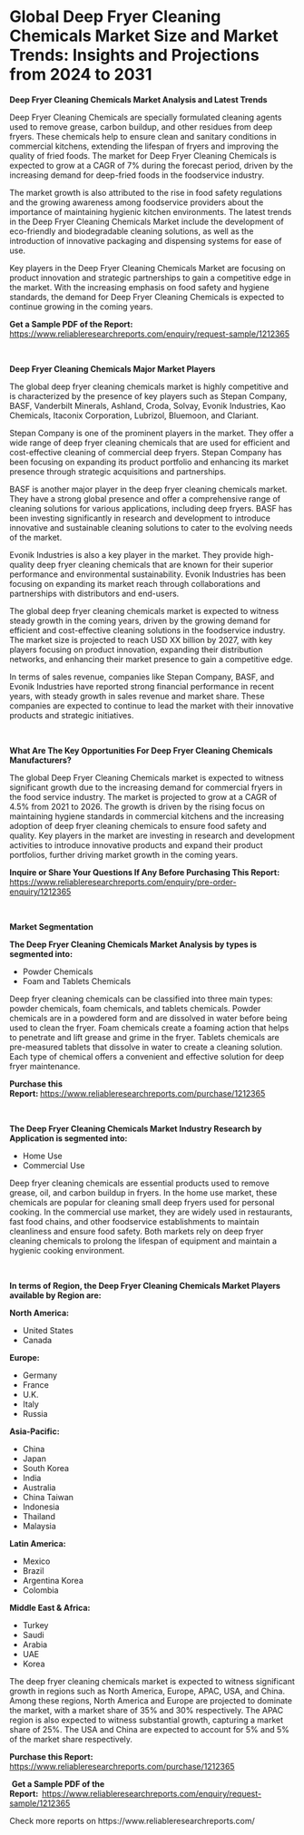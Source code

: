 <p><h1>Global Deep Fryer Cleaning Chemicals Market Size and Market Trends: Insights and Projections from 2024 to 2031</h1></p><p><strong>Deep Fryer Cleaning Chemicals Market Analysis and Latest Trends</strong></p>
<p><p>Deep Fryer Cleaning Chemicals are specially formulated cleaning agents used to remove grease, carbon buildup, and other residues from deep fryers. These chemicals help to ensure clean and sanitary conditions in commercial kitchens, extending the lifespan of fryers and improving the quality of fried foods. The market for Deep Fryer Cleaning Chemicals is expected to grow at a CAGR of 7% during the forecast period, driven by the increasing demand for deep-fried foods in the foodservice industry.</p><p>The market growth is also attributed to the rise in food safety regulations and the growing awareness among foodservice providers about the importance of maintaining hygienic kitchen environments. The latest trends in the Deep Fryer Cleaning Chemicals Market include the development of eco-friendly and biodegradable cleaning solutions, as well as the introduction of innovative packaging and dispensing systems for ease of use.</p><p>Key players in the Deep Fryer Cleaning Chemicals Market are focusing on product innovation and strategic partnerships to gain a competitive edge in the market. With the increasing emphasis on food safety and hygiene standards, the demand for Deep Fryer Cleaning Chemicals is expected to continue growing in the coming years.</p></p>
<p><strong>Get a Sample PDF of the Report:&nbsp;</strong> <a href="https://www.reliableresearchreports.com/enquiry/request-sample/1212365">https://www.reliableresearchreports.com/enquiry/request-sample/1212365</a></p>
<p>&nbsp;</p>
<p><strong>Deep Fryer Cleaning Chemicals Major Market Players</strong></p>
<p><p>The global deep fryer cleaning chemicals market is highly competitive and is characterized by the presence of key players such as Stepan Company, BASF, Vanderbilt Minerals, Ashland, Croda, Solvay, Evonik Industries, Kao Chemicals, Itaconix Corporation, Lubrizol, Bluemoon, and Clariant.</p><p>Stepan Company is one of the prominent players in the market. They offer a wide range of deep fryer cleaning chemicals that are used for efficient and cost-effective cleaning of commercial deep fryers. Stepan Company has been focusing on expanding its product portfolio and enhancing its market presence through strategic acquisitions and partnerships.</p><p>BASF is another major player in the deep fryer cleaning chemicals market. They have a strong global presence and offer a comprehensive range of cleaning solutions for various applications, including deep fryers. BASF has been investing significantly in research and development to introduce innovative and sustainable cleaning solutions to cater to the evolving needs of the market.</p><p>Evonik Industries is also a key player in the market. They provide high-quality deep fryer cleaning chemicals that are known for their superior performance and environmental sustainability. Evonik Industries has been focusing on expanding its market reach through collaborations and partnerships with distributors and end-users.</p><p>The global deep fryer cleaning chemicals market is expected to witness steady growth in the coming years, driven by the growing demand for efficient and cost-effective cleaning solutions in the foodservice industry. The market size is projected to reach USD XX billion by 2027, with key players focusing on product innovation, expanding their distribution networks, and enhancing their market presence to gain a competitive edge.</p><p>In terms of sales revenue, companies like Stepan Company, BASF, and Evonik Industries have reported strong financial performance in recent years, with steady growth in sales revenue and market share. These companies are expected to continue to lead the market with their innovative products and strategic initiatives.</p></p>
<p>&nbsp;</p>
<p><strong>What Are The Key Opportunities For Deep Fryer Cleaning Chemicals Manufacturers?</strong></p>
<p><p>The global Deep Fryer Cleaning Chemicals market is expected to witness significant growth due to the increasing demand for commercial fryers in the food service industry. The market is projected to grow at a CAGR of 4.5% from 2021 to 2026. The growth is driven by the rising focus on maintaining hygiene standards in commercial kitchens and the increasing adoption of deep fryer cleaning chemicals to ensure food safety and quality. Key players in the market are investing in research and development activities to introduce innovative products and expand their product portfolios, further driving market growth in the coming years.</p></p>
<p><strong>Inquire or Share Your Questions If Any Before Purchasing This Report:</strong> <a href="https://www.reliableresearchreports.com/enquiry/pre-order-enquiry/1212365">https://www.reliableresearchreports.com/enquiry/pre-order-enquiry/1212365</a></p>
<p>&nbsp;</p>
<p><strong>Market Segmentation</strong></p>
<p><strong>The Deep Fryer Cleaning Chemicals Market Analysis by types is segmented into:</strong></p>
<p><ul><li>Powder Chemicals</li><li>Foam and Tablets Chemicals</li></ul></p>
<p><p>Deep fryer cleaning chemicals can be classified into three main types: powder chemicals, foam chemicals, and tablets chemicals. Powder chemicals are in a powdered form and are dissolved in water before being used to clean the fryer. Foam chemicals create a foaming action that helps to penetrate and lift grease and grime in the fryer. Tablets chemicals are pre-measured tablets that dissolve in water to create a cleaning solution. Each type of chemical offers a convenient and effective solution for deep fryer maintenance.</p></p>
<p><strong>Purchase this Report:&nbsp;</strong><a href="https://www.reliableresearchreports.com/purchase/1212365">https://www.reliableresearchreports.com/purchase/1212365</a></p>
<p>&nbsp;</p>
<p><strong>The Deep Fryer Cleaning Chemicals Market Industry Research by Application is segmented into:</strong></p>
<p><ul><li>Home Use</li><li>Commercial Use</li></ul></p>
<p><p>Deep fryer cleaning chemicals are essential products used to remove grease, oil, and carbon buildup in fryers. In the home use market, these chemicals are popular for cleaning small deep fryers used for personal cooking. In the commercial use market, they are widely used in restaurants, fast food chains, and other foodservice establishments to maintain cleanliness and ensure food safety. Both markets rely on deep fryer cleaning chemicals to prolong the lifespan of equipment and maintain a hygienic cooking environment.</p></p>
<p>&nbsp;</p>
<p><strong>In terms of Region, the Deep Fryer Cleaning Chemicals Market Players available by Region are:</strong></p>
<p>
    <p> <strong> North America: </strong>
        <ul>
            <li>United States</li>
            <li>Canada</li>
        </ul>
        </p> 
    <p> <strong> Europe: </strong>
        <ul>
            <li>Germany</li>
            <li>France</li>
            <li>U.K.</li>
            <li>Italy</li>
            <li>Russia</li>
        </ul>
        </p> 
    <p> <strong> Asia-Pacific: </strong>
        <ul>
            <li>China</li>
            <li>Japan</li>
            <li>South Korea</li>
            <li>India</li>
            <li>Australia</li>
            <li>China Taiwan</li>
            <li>Indonesia</li>
            <li>Thailand</li>
            <li>Malaysia</li>
        </ul>
        </p> 
    <p> <strong> Latin America: </strong>
        <ul>
            <li>Mexico</li>
            <li>Brazil</li>
            <li>Argentina Korea</li>
            <li>Colombia</li>
        </ul>
        </p> 
    <p> <strong> Middle East & Africa: </strong>
        <ul>
            <li>Turkey</li>
            <li>Saudi</li>
            <li>Arabia</li>
            <li>UAE</li>
            <li>Korea</li>
        </ul>
    </p>
    </p>
<p><p>The deep fryer cleaning chemicals market is expected to witness significant growth in regions such as North America, Europe, APAC, USA, and China. Among these regions, North America and Europe are projected to dominate the market, with a market share of 35% and 30% respectively. The APAC region is also expected to witness substantial growth, capturing a market share of 25%. The USA and China are expected to account for 5% and 5% of the market share respectively.</p></p>
<p><strong>Purchase this Report: </strong><a href="https://www.reliableresearchreports.com/purchase/1212365">https://www.reliableresearchreports.com/purchase/1212365</a></p>
<p>&nbsp;<strong>Get a Sample PDF of the Report:&nbsp;&nbsp;</strong><a href="https://www.reliableresearchreports.com/enquiry/request-sample/1212365">https://www.reliableresearchreports.com/enquiry/request-sample/1212365</a></p>
<p><strong></strong></p>
<p>Check more reports on https://www.reliableresearchreports.com/</p>